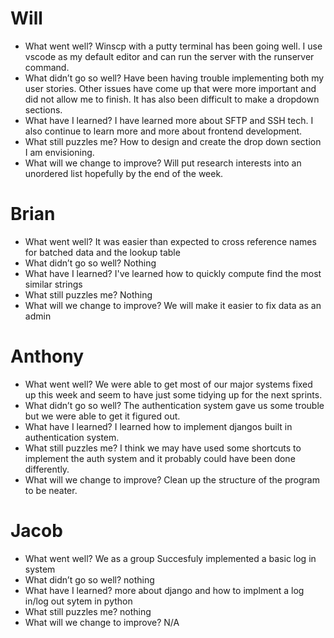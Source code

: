 # Will
- What went well? Winscp with a putty terminal has been going well. I use vscode as my default editor and can run the server with the runserver command.
- What didn’t go so well? Have been having trouble implementing both my user stories. Other issues have come up that were more important and did not allow me to finish. It has also been difficult to make a dropdown sections. 
- What have I learned? I have learned more about SFTP and SSH tech. I also continue to learn more and more about frontend development.
- What still puzzles me? How to design and create the drop down section I am envisioning.
- What will we change to improve? Will put research interests into an unordered list hopefully by the end of the week.

# Brian
- What went well? It was easier than expected to cross reference names for batched data and the lookup table    
- What didn’t go so well? Nothing
- What have I learned? I've learned how to quickly compute find the most similar strings
- What still puzzles me? Nothing
- What will we change to improve? We will make it easier to fix data as an admin 

# Anthony
- What went well? We were able to get most of our major systems fixed up this week and seem to have just some tidying up for the next sprints.
- What didn’t go so well? The authentication system gave us some trouble but we were able to get it figured out.
- What have I learned? I learned how to implement djangos built in authentication system.
- What still puzzles me? I think we may have used some shortcuts to implement the auth system and it probably could have been done differently.
- What will we change to improve? Clean up the structure of the program to be neater.

# Jacob
- What went well? We as a group Succesfuly implemented a basic log in system
- What didn’t go so well? nothing
- What have I learned? more about django and how to implment a log in/log out sytem in python
- What still puzzles me? nothing
- What will we change to improve? N/A
